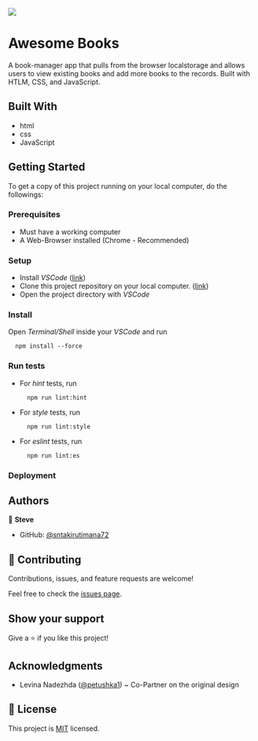 ![](https://img.shields.io/badge/Microverse-blueviolet)

# Awesome Books

A book-manager app that pulls from the browser localstorage and allows users to view existing books and add more books to the records. Built with HTLM, CSS, and JavaScript.


## Built With

- html
- css
- JavaScript


## Getting Started

To get a copy of this project running on your local computer, do the followings:

### Prerequisites

- Must have a working computer
- A Web-Browser installed (Chrome - Recommended)

### Setup

- Install _VSCode_ ([link](https://code.visualstudio.com/download))
- Clone this project repository on your local computer. ([link](../../))
- Open the project directory with _VSCode_

### Install

Open _Terminal/Shell_ inside your _VSCode_ and run
  ```
    npm install --force
  ```

### Run tests

- For _hint_ tests, run
  ```
    npm run lint:hint
  ```
- For _style_ tests, run
  ```
    npm run lint:style
  ```
- For _eslint_ tests, run
  ```
    npm run lint:es
  ```

### Deployment


## Authors

👤 **Steve**

- GitHub: [@sntakirutimana72](../../../)

## 🤝 Contributing

Contributions, issues, and feature requests are welcome!

Feel free to check the [issues page](../../issues/).

## Show your support

Give a ⭐️ if you like this project!

## Acknowledgments

- Levina Nadezhda ([@petushka1](https://github.com/petushka1)) ~ Co-Partner on the original design

## 📝 License

This project is [MIT]() licensed.
